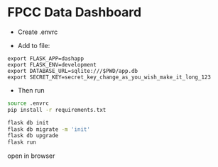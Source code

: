 # FPCC Data Dashboard

 - Create .envrc

 - Add to file:

```
export FLASK_APP=dashapp
export FLASK_ENV=development
export DATABASE_URL=sqlite:///$PWD/app.db
export SECRET_KEY=secret_key_change_as_you_wish_make_it_long_123
```

- Then run

```bash
source .envrc
pip install -r requirements.txt

flask db init
flask db migrate -m 'init'
flask db upgrade
flask run
```

open in browser
